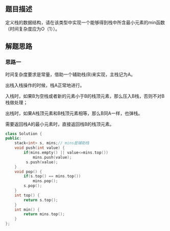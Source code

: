 ## 题目描述

定义栈的数据结构，请在该类型中实现一个能够得到栈中所含最小元素的min函数（时间复杂度应为O（1））。 

## 解题思路

### 思路一

时间复杂度要求是常量，借助一个辅助栈(B)来实现，主栈记为A。

出栈入栈操作的时候，栈A正常地进行。

入栈时，如果B为空栈或者新的元素小于B的栈顶元素，那么压入B栈，否则不对B栈做处理；

出栈时，如果A栈顶元素和B栈顶元素相等，那么B同A一样，也弹栈。

需要返回栈A的最小元素时，直接返回栈B的栈顶元素。

```cpp
class Solution {
public:
    stack<int> s, mins;// mins是辅助栈
    void push(int value) {
        if(mins.empty() || value<=mins.top())
            mins.push(value);
         s.push(value);
    }
    void pop() {
        if(s.top() == mins.top())
            mins.pop();
        s.pop();
    }
    int top() {
        return s.top();
    }
    int min() {
        return mins.top();
    }
};
```

